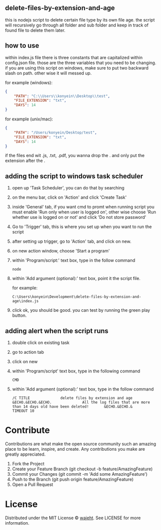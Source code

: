 ## delete-files-by-extension-and-age

this is nodejs script to delete certain file type by its own file age. the script will recursively go through all folder and sub folder and keep in track of found file to delete them later.

## how to use

within index.js file there is three constants that are capitalized within config.json file. those are the three variables that you need to be changing. if you are using this script on windows, make sure to put two backward slash on path. other wise it will messed up.

for example (windows):

```json
{
    "PATH": "C:\\Users\\konyein\\Desktop\\test",
    "FILE_EXTENSION": "txt",
    "DAYS": 14
}
```

for example (unix/mac):

```json
{
    "PATH": "/Users/konyein/Desktop/test",
    "FILE_EXTENSION": "txt",
    "DAYS": 14
}
```

if the files end wit .js, .txt, .pdf, you wanna drop the . and only put the extension after the .

## adding the script to windows task scheduler

1. open up 'Task Scheduler', you can do that by searching
2. on the menu bar, click on 'Action' and click 'Create Task'
3. inside 'General' tab, if you want cmd to promt when running script you must enable 'Run only when user is logged on', other wise choose 'Run whether use is logged on or not' and click 'Do not store password'
4. Go to 'Trigger' tab, this is where you set up when you want to run the script
5. after setting up trigger, go to 'Action' tab, and click on new.
6. on new action window, choose 'Start a program'
7. within 'Program/script:' text box, type in the follow command
    ```
    node
    ```
8. within 'Add argument (optional):' text box, point it the script file.

    for example:

    ```
    C:\Users\konyein\Development\delete-files-by-extension-and-age\index.js
    ```

9. click ok, you should be good. you can test by running the green play button.

## adding alert when the script runs

1. double click on existing task
2. go to action tab
3. click on new
4. within 'Program/script' text box, type in the following command

    ```
    CMD
    ```

5. within 'Add argument (optional):' text box, type in the follow command

    ```
    /C TITLE              delete files by extension and age  &ECHO.&ECHO.&ECHO.              All the log files that are more than 14 days old have been deleted!       &ECHO.&ECHO.&              TIMEOUT 10
    ```

# Contribute

Contributions are what make the open source community such an amazing place to be learn, inspire, and create. Any contributions you make are greatly appreciated.

1. Fork the Project
2. Create your Feature Branch (git checkout -b feature/AmazingFeature)
3. Commit your Changes (git commit -m 'Add some AmazingFeature')
4. Push to the Branch (git push origin feature/AmazingFeature)
5. Open a Pull Request

# License

Distributed under the MIT License © [wajeht](https://www.github.com/wajeht/). See LICENSE for more information.
